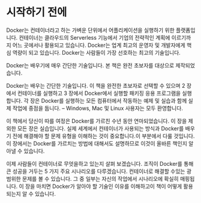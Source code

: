 # 시작하기 전에

Docker는 컨테이너라고 하는 가벼운 단위에서 어플리케이션을 실행하기 위한 플랫폼입니다. 컨테이너는 클라우드의 Serverless 기능에서 기업의 전략적인 계획에 이르기까지 어느 곳에서나 활용되고 있습니다. Docker는 업계 최고의 운영자 및 개발자에게 핵심 역량이 되고 있습니다. Docker는 사람들이 가장 선호하는 최고의 기술입니다.

Docker는 배우기에 매우 간단한 기술입니다. 본 책은 완전 초보자를 대상으로 제작되었습니다. 





Docker는 배우는 간단한 기술입니다. 이 책을 완전한 초보자로 선택할 수 있으며 2 장에서 컨테이너를 실행하고 3 장에서 Docker에서 실행할 패키징 응용 프로그램을 실행합니다. 각 장은 Docker를 실행하는 모든 컴퓨터에서 작동하는 예제 및 실습과 함께 실제 작업에 중점을 둡니다. – Windows, Mac 및 Linux 사용자는 모두 환영합니다.

이 책에서 당신이 따를 여정은 Docker를 가르친 수년 동안 연마되었습니다. 이 장을 제외한 모든 장은 실습입니다. 실제 세계에서 컨테이너가 사용되는 방식과 Docker를 배우기 전에 해결해야 할 문제 유형을 이해하는 것이 중요합니다.이 부분에서 다룰 것입니다. 이 장에서는 Docker를 가르치는 방법에 대해서도 설명하므로 이것이 올바른 책인지 알아낼 수 있습니다.

이제 사람들이 컨테이너로 무엇을하고 있는지 살펴 보겠습니다. 조직이 Docker를 통해 큰 성공을 거두는 5 가지 주요 시나리오를 다루겠습니다. 컨테이너로 해결할 수있는 광범위한 문제를 볼 수 있습니다. 그 중 일부는 자신의 작업에서 시나리오에 확실히 매핑됩니다. 이 장을 마치면 Docker가 알아야 할 기술인 이유를 이해하고이 책이 어떻게 활용되는지 알 수 있습니다.

